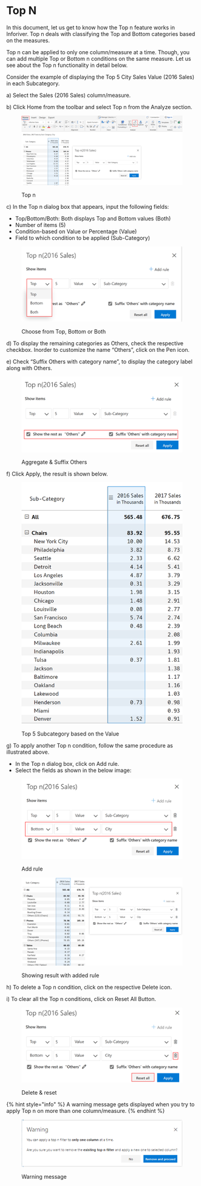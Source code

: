 # Top N

In this document, let us get to know how the Top n feature works in Inforiver. Top n deals with classifying the Top and Bottom categories based on the measures.&#x20;

Top n can be applied to only one column/measure at a time. Though, you can add multiple Top or Bottom n conditions on the same measure. Let us see about the Top n functionality in detail below.

Consider the example of displaying the Top 5 City Sales Value (2016 Sales) in each Subcategory.

a) Select the Sales (2016 Sales) column/measure.

b) Click Home from the toolbar and select Top n from the Analyze section.

<figure><img src="../../../.gitbook/assets/Top N.png" alt=""><figcaption><p>Top n</p></figcaption></figure>

c) In the Top n dialog box that appears, input the following fields:

* Top/Bottom/Both: Both displays Top and Bottom values (Both)
* Number of items (5)
* Condition-based on Value or Percentage (Value)
* Field to which condition to be applied (Sub-Category)

<figure><img src="../../../.gitbook/assets/Choose from Top, Bottom or Both.png" alt=""><figcaption><p>Choose from Top, Bottom or Both</p></figcaption></figure>

d) To display the remaining categories as Others, check the respective checkbox. Inorder to customize the name “Others”, click on the Pen icon.

e) Check “Suffix Others with category name”, to display the category label along with Others.

<figure><img src="../../../.gitbook/assets/Aggregate the Rest as Others (2).png" alt=""><figcaption><p>Aggregate &#x26; Suffix Others</p></figcaption></figure>

f) Click Apply, the result is shown below.

<figure><img src="../../../.gitbook/assets/Top 5 Subcategory based on the Value (1).png" alt=""><figcaption><p>Top 5 Subcategory based on the Value</p></figcaption></figure>

g) To apply another Top n condition, follow the same procedure as illustrated above.

* In the Top n dialog box, click on Add rule.
* Select the fields as shown in the below image:

<figure><img src="../../../.gitbook/assets/Add Rule.png" alt=""><figcaption><p>Add rule</p></figcaption></figure>

<figure><img src="../../../.gitbook/assets/Showing result with added rule.png" alt=""><figcaption><p>Showing result with added rule</p></figcaption></figure>

h) To delete a Top n condition, click on the respective Delete icon.

i) To clear all the Top n conditions, click on Reset All Button.

<figure><img src="../../../.gitbook/assets/Reset,delete.png" alt=""><figcaption><p>Delete &#x26; reset</p></figcaption></figure>

{% hint style="info" %}
A warning message gets displayed when you try to apply Top n on more than one column/measure.
{% endhint %}

<figure><img src="../../../.gitbook/assets/warning.png" alt=""><figcaption><p>Warning message</p></figcaption></figure>
